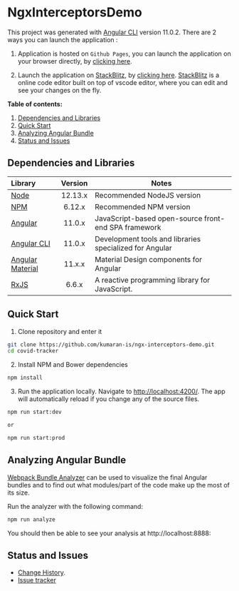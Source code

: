 # NgxInterceptorsDemo

This project was generated with [Angular CLI](https://github.com/angular/angular-cli) version 11.0.2.
There are 2 ways you can launch the application :

1. Application is hosted on `Github Pages`, you can launch the application on your browser directly, by [clicking here](https://kumaran-is.github.io/ngx-interceptors-demo).

2. Launch the application on [StackBlitz](https://stackblitz.com/), by [clicking here](https://stackblitz.com/github/kumaran-is/ngx-interceptors-demo). [StackBlitz](https://stackblitz.com/) is a online code editor built on top of vscode editor, where you can edit and see your changes on the fly.

**Table of contents:**

1. [Dependencies and Libraries](#dependencies-and-libraries)
2. [Quick Start](#quick-start)
3. [Analyzing Angular Bundle](#analyzing-angular-bundle)
4. [Status and Issues](#status-and-issues)

## Dependencies and Libraries

Library | Version | Notes
:-------|:--------:|-------
[Node](https://nodejs.org/) | 12.13.x | Recommended NodeJS version
[NPM](https://nodejs.org/) | 6.12.x | Recommended NPM version
[Angular](https://angularjs.org/) | 11.0.x | JavaScript-based open-source front-end SPA framework
[Angular CLI](https://github.com/angular/angular-cli) | 11.0.x | Development tools and libraries specialized for Angular
[Angular Material](https://material.angular.io/) | 11.x.x | Material Design components for Angular
[RxJS](https://rxjs-dev.firebaseapp.com/) | 6.6.x | A reactive programming library for JavaScript.

## Quick Start

1. Clone repository and enter it

  ```bash
  git clone https://github.com/kumaran-is/ngx-interceptors-demo.git
  cd covid-tracker
  ```

2. Install NPM and Bower dependencies

  ```bash
  npm install
  ```

3. Run the application locally. Navigate to <http://localhost:4200/>. The app will automatically reload if you change any of the source files.

  ```bash
 npm run start:dev
 
 or

 npm run start:prod
  ```

## Analyzing Angular Bundle

[Webpack Bundle Analyzer](https://www.npmjs.com/package/webpack-bundle-analyzer) can be used to visualize the final Angular bundles and to find out what modules/part of the code make up the most of its size.

Run the analyzer with the following command:

  ```bash
  npm run analyze
  ```

  You should then be able to see your analysis  at http://localhost:8888:
  ## Status and Issues

* [Change History](./CHANGELOG.md).
* [Issue tracker](https://github.com/kumaran-is/ngx-interceptors-demo/issues?state=open)
